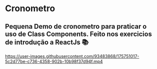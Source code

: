 



# Cronometro

## Pequena Demo de cronometro para praticar o uso de Class Components. Feito nos exercicios de introdução a ReactJs 📚

https://user-images.githubusercontent.com/93483868/175751017-5c2d77be-c736-4358-902b-10b98f37d94f.mp4
